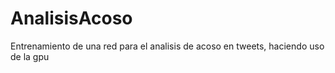 # AnalisisAcoso
Entrenamiento de una red para el analisis de acoso en tweets, haciendo uso de la gpu
